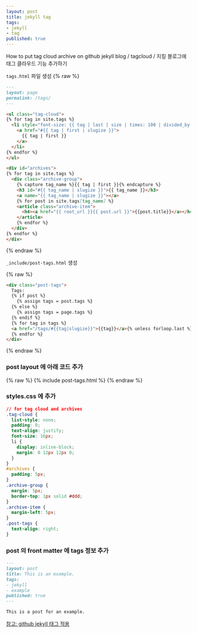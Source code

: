 ```yaml
---
layout: post
title: jekyll tag
tags:
- jekyll
- tag
published: true
---
```



How to put tag cloud archive on github jekyll blog / tagcloud / 지킬 블로그에 태그 클라우드 기능 추가하기



`tags.html` 파일 생성
{% raw %}
```markdown
---
layout: page
permalink: /tags/
---

<ul class="tag-cloud">
{% for tag in site.tags %}
  <li style="font-size: {{ tag | last | size | times: 100 | divided_by: site.tags.size | plus: 70  }}%">
    <a href="#{{ tag | first | slugize }}">
      {{ tag | first }}
    </a>
  </li>
{% endfor %}
</ul>

<div id="archives">
{% for tag in site.tags %}
  <div class="archive-group">
    {% capture tag_name %}{{ tag | first }}{% endcapture %}
    <h3 id="#{{ tag_name | slugize }}">{{ tag_name }}</h3>
    <a name="{{ tag_name | slugize }}"></a>
    {% for post in site.tags[tag_name] %}
    <article class="archive-item">
      <h4><a href="{{ root_url }}{{ post.url }}">{{post.title}}</a></h4>
    </article>
    {% endfor %}
  </div>
{% endfor %}
</div>
```
{% endraw %}

`_include/post-tags.html` 생성

{% raw %}
```markdown
<div class="post-tags">
  Tags:
  {% if post %}
    {% assign tags = post.tags %}
  {% else %}
    {% assign tags = page.tags %}
  {% endif %}
  {% for tag in tags %}
  <a href="/tags/#{{tag|slugize}}">{{tag}}</a>{% unless forloop.last %},{% endunless %}
  {% endfor %}
</div>
```
{% endraw %}


### post layout 에 아래 코드 추가

{% raw %}
    {% include post-tags.html %}
{% endraw %}


### styles.css 에 추가

```css
// for tag cloud and archives
.tag-cloud {
  list-style: none;
  padding: 0;
  text-align: justify;
  font-size: 16px;
  li {
    display: inline-block;
    margin: 0 12px 12px 0;
  }
}
#archives {
  padding: 5px;
}
.archive-group {
  margin: 5px;
  border-top: 1px solid #ddd;
}
.archive-item {
  margin-left: 5px;
}
.post-tags {
  text-align: right;
}
```

### post 의 front matter 에 tags 정보 추가

```markdown
---
layout: post
title: This is an example.
tags:
- jekyll
- example
published: true
---

This is a post for an example.
```

[참고: github jekyll 태그 적용](http://blog.meinside.pe.kr/Adding-tag-cloud-and-archives-page-to-Jekyll/)